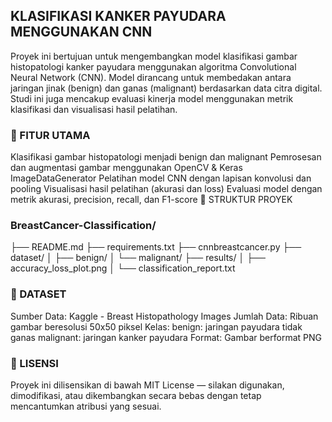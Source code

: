 ## KLASIFIKASI KANKER PAYUDARA MENGGUNAKAN CNN

Proyek ini bertujuan untuk mengembangkan model klasifikasi gambar histopatologi kanker payudara menggunakan algoritma Convolutional Neural Network (CNN). Model dirancang untuk membedakan antara jaringan jinak (benign) dan ganas (malignant) berdasarkan data citra digital. Studi ini juga mencakup evaluasi kinerja model menggunakan metrik klasifikasi dan visualisasi hasil pelatihan.

### 🧠 FITUR UTAMA

Klasifikasi gambar histopatologi menjadi benign dan malignant
Pemrosesan dan augmentasi gambar menggunakan OpenCV & Keras ImageDataGenerator
Pelatihan model CNN dengan lapisan konvolusi dan pooling
Visualisasi hasil pelatihan (akurasi dan loss)
Evaluasi model dengan metrik akurasi, precision, recall, dan F1-score
📁 STRUKTUR PROYEK

### BreastCancer-Classification/
├── README.md
├── requirements.txt
├── cnnbreastcancer.py
├── dataset/
│   ├── benign/
│   └── malignant/
├── results/
│   ├── accuracy_loss_plot.png
│   └── classification_report.txt

### 🧬 DATASET

Sumber Data: Kaggle - Breast Histopathology Images
Jumlah Data: Ribuan gambar beresolusi 50x50 piksel
Kelas:
benign: jaringan payudara tidak ganas
malignant: jaringan kanker payudara
Format: Gambar berformat PNG

### 📝 LISENSI

Proyek ini dilisensikan di bawah MIT License — silakan digunakan, dimodifikasi, atau dikembangkan secara bebas dengan tetap mencantumkan atribusi yang sesuai.

